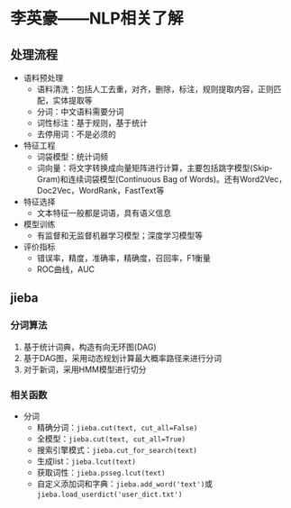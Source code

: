 # 李英豪——NLP相关了解

## 处理流程

- 语料预处理
  - 语料清洗：包括人工去重，对齐，删除，标注，规则提取内容，正则匹配，实体提取等
  - 分词：中文语料需要分词
  - 词性标注：基于规则，基于统计
  - 去停用词：不是必须的
- 特征工程
  - 词袋模型：统计词频
  - 词向量：将文字转换成向量矩阵进行计算，主要包括跳字模型(Skip-Gram)和连续词袋模型(Continuous Bag of Words)。还有Word2Vec，Doc2Vec，WordRank，FastText等
- 特征选择
  - 文本特征一般都是词语，具有语义信息
- 模型训练
  - 有监督和无监督机器学习模型；深度学习模型等
- 评价指标
  - 错误率，精度，准确率，精确度，召回率，F1衡量
  - ROC曲线，AUC

## jieba

### 分词算法

1. 基于统计词典，构造有向无环图(DAG)
2. 基于DAG图，采用动态规划计算最大概率路径来进行分词
3. 对于新词，采用HMM模型进行切分

### 相关函数

- 分词
  - 精确分词：`jieba.cut(text, cut_all=False)`
  - 全模型：`jieba.cut(text, cut_all=True)`
  - 搜索引擎模式：`jieba.cut_for_search(text)`
  - 生成list：`jieba.lcut(text)`
  - 获取词性：`jieba.psseg.lcut(text)`
  - 自定义添加词和字典：`jieba.add_word('text')`或`jieba.load_userdict('user_dict.txt')`